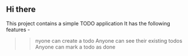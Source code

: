 ## Hi there
This project contains a simple TODO application It has the following features -
>>nyone can create a todo
>>Anyone can see their existing todos
>>Anyone can mark a todo as done
